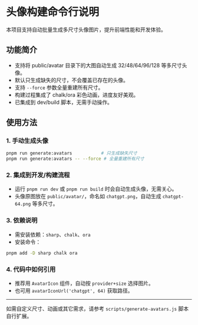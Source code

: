 # 头像构建命令行说明

本项目支持自动批量生成多尺寸头像图片，提升前端性能和开发体验。

## 功能简介
- 支持将 public/avatar 目录下的大图自动生成 32/48/64/96/128 等多尺寸头像。
- 默认只生成缺失的尺寸，不会覆盖已存在的头像。
- 支持 `--force` 参数全量重建所有尺寸。
- 构建过程集成了 chalk/ora 彩色动画，进度友好美观。
- 已集成到 dev/build 脚本，无需手动操作。

## 使用方法

### 1. 手动生成头像

```sh
pnpm run generate:avatars           # 只生成缺失尺寸
pnpm run generate:avatars -- --force # 全量重建所有尺寸
```

### 2. 集成到开发/构建流程
- 运行 `pnpm run dev` 或 `pnpm run build` 时会自动生成头像，无需关心。
- 头像原图放在 `public/avatar/`，命名如 `chatgpt.png`，自动生成 `chatgpt-64.png` 等多尺寸。

### 3. 依赖说明
- 需安装依赖：`sharp`、`chalk`、`ora`
- 安装命令：
```sh
pnpm add -D sharp chalk ora
```

### 4. 代码中如何引用
- 推荐用 `AvatarIcon` 组件，自动按 `provider+size` 选择图片。
- 也可用 `avatarIconUrl('chatgpt', 64)` 获取路径。

---

如需自定义尺寸、动画或其它需求，请参考 `scripts/generate-avatars.js` 脚本自行扩展。
